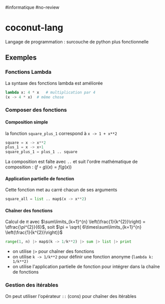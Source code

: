 #informatique #no-review 
# coconut-lang
Langage de programmation : surcouche de python plus fonctionnelle

## Exemples

### Fonctions Lambda
La syntaxe des fonctions lambda est améliorée
```python
lambda x: 4 * x   # multiplication par 4
(x -> 4 * x)  # même chose 
```


### Composer des fonctions

#### Composition simple
la fonction `square_plus_1` correspond à `x -> 1 + x**2`
```python 
square = x -> x**2
plus_1 = x -> x+1
square_plus_1 = plus_1 .. square
```
La composition est faîte avec `..` et suit l'ordre mathématique de composition : $(f \circ g)(x) = f(g(x))$

#### Application partielle de fonction
Cette fonction met au carré chacun de ses arguments
```python
square_all = list .. map$(x -> x**2)
```

#### Chaîner des fonctions

Calcul de $\pi$ avec $\sum\limits_{k=1}^{n} \left(\frac{1}{k^{2}}\right) = \dfrac{\pi^{2}}{6}$, soit $\pi = \sqrt{ 6\times\sum\limits_{k=1}^{n} \left(\frac{1}{k^{2}}\right)}$
```python
range(1, n) |> map$(k -> 1/k**2) |> sum |> list |> print
```
 - on utilise `|>` pour chaîner des fonctions
 - on utilise `k -> 1/k**2` pour définir une fonction anonyme (`lambda k: 1/k**2)`
 - on utilise l'application partielle de fonction pour intégrer dans la chaîne de fonctions

### Gestion des itérables
On peut utiliser l'opérateur `::` (cons) pour chaîner des itérables

